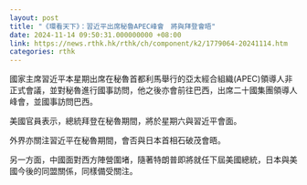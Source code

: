 ```yaml
---
layout: post
title: "《環看天下》：習近平出席秘魯APEC峰會　將與拜登會晤"
date: 2024-11-14 09:50:31.000000000 +08:00
link: https://news.rthk.hk/rthk/ch/component/k2/1779064-20241114.htm
categories: rthk
---
```


國家主席習近平本星期出席在秘魯首都利馬舉行的亞太經合組織(APEC)領導人非正式會議，並對秘魯進行國事訪問，他之後亦會前往巴西，出席二十國集團領導人峰會，並國事訪問巴西。

美國官員表示，總統拜登在秘魯期間，將於星期六與習近平會面。

外界亦關注習近平在秘魯期間，會否與日本首相石破茂會晤。

另一方面，中國面對西方陣營圍堵，隨著特朗普即將就任下屆美國總統，日本與美國今後的同盟關係，同樣備受關注。

